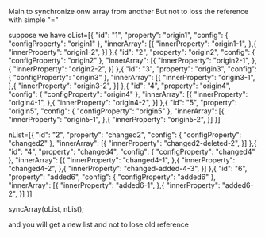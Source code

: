 Main to synchronize onw array from another
But not to loss the reference with simple "="

suppose we have
oList=[{
	"id": "1",
	"property": "origin1",
	"config": {
		"configProperty": "origin1"
	},
	"innerArray": [{
		"innerProperty": "origin1-1",
	},{
		"innerProperty": "origin1-2",
	}]
},{
	"id": "2",
	"property": "origin2",
	"config": {
		"configProperty": "origin2"
	},
	"innerArray": [{
		"innerProperty": "origin2-1",
	},{
		"innerProperty": "origin2-2",
	}]
},{
	"id": "3",
	"property": "origin3",
	"config": {
		"configProperty": "origin3"
	},
	"innerArray": [{
		"innerProperty": "origin3-1",
	},{
		"innerProperty": "origin3-2",
	}]
},{
	"id": "4",
	"property": "origin4",
	"config": {
		"configProperty": "origin4"
	},
	"innerArray": [{
		"innerProperty": "origin4-1",
	},{
		"innerProperty": "origin4-2",
	}]
},{
	"id": "5",
	"property": "origin5",
	"config": {
		"configProperty": "origin5"
	},
	"innerArray": [{
		"innerProperty": "origin5-1",
	},{
		"innerProperty": "origin5-2",
	}]
}]

nList=[{
	"id": "2",
	"property": "changed2",
	"config": {
		"configProperty": "changed2"
	},
	"innerArray": [{
		"innerProperty": "changed2-deleted-2",
	}]
},{
	"id": "4",
	"property": "changed4",
	"config": {
		"configProperty": "changed4"
	},
	"innerArray": [{
		"innerProperty": "changed4-1",
	},{
		"innerProperty": "changed4-2",
	},{
		"innerProperty": "changed-added-4-3",
	}]
},{
	"id": "6",
	"property": "added6",
	"config": {
		"configProperty": "added6"
	},
	"innerArray": [{
		"innerProperty": "added6-1",
	},{
		"innerProperty": "added6-2",
	}]
}]

syncArray(oList, nList);

and you will get a new list and not to lose old reference